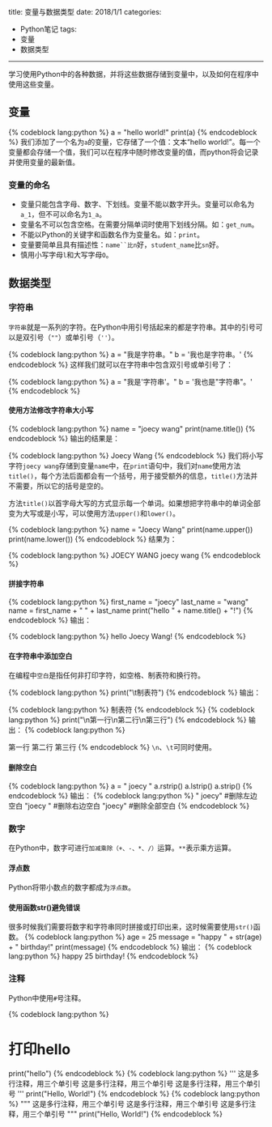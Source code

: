 title: 变量与数据类型
date: 2018/1/1
categories:
- Python笔记
tags:
- 变量
- 数据类型
---
学习使用Python中的各种数据，并将这些数据存储到变量中，以及如何在程序中使用这些变量。<!-- more -->
## 变量

{% codeblock lang:python %}
a = "hello world!"
print(a)
{% endcodeblock %}
我们添加了一个名为`a`的变量，它存储了一个值：文本“hello world!”。每一个变量都会存储一个值，我们可以在程序中随时修改变量的值，而python将会记录并使用变量的最新值。

### 变量的命名
- 变量只能包含字母、数字、下划线。变量不能以数字开头。变量可以命名为`a_1`，但不可以命名为`1_a`。
- 变量名不可以包含空格。在需要分隔单词时使用下划线分隔。如：`get_num`。
- 不能以Python的关键字和函数名作为变量名。如：`print`。
- 变量要简单且具有描述性：`name``比n`好，`student_name`比`sn`好。
- 慎用小写字母`l`和大写字母`O`。


## 数据类型
### 字符串
`字符串`就是一系列的字符。在Python中用引号括起来的都是字符串。其中的引号可以是双引号（`""`）或单引号（`''`）。

{% codeblock lang:python %}
a = "我是字符串。"
b = '我也是字符串。'
{% endcodeblock %}
这样我们就可以在字符串中包含双引号或单引号了：

{% codeblock lang:python %}
a = "我是'字符串'。"
b = '我也是"字符串"。'
{% endcodeblock %}
#### 使用方法修改字符串大小写

{% codeblock lang:python %}
name = "joecy wang"
print(name.title())
{% endcodeblock %}
输出的结果是：

{% codeblock lang:python %}
Joecy Wang
{% endcodeblock %}
我们将小写字符`joecy wang`存储到变量`name`中，在`print`语句中，我们对`name`使用方法`title()`，每个方法后面都会有一个括号，用于接受额外的信息，`title()`方法并不需要，所以它的括号是空的。

方法`title()`以首字母大写的方式显示每一个单词。如果想把字符串中的单词全部变为大写或是小写，可以使用方法`upper()`和`lower()`。


{% codeblock lang:python %}
name = "Joecy Wang"
print(name.upper())
print(name.lower())
{% endcodeblock %}
结果为：

{% codeblock lang:python %}
JOECY WANG
joecy wang
{% endcodeblock %}
#### 拼接字符串


{% codeblock lang:python %}
first_name = "joecy"
last_name = "wang"
name = first_name + " " + last_name
print("hello " + name.title() + "!")
{% endcodeblock %}
输出：

{% codeblock lang:python %}
hello Joecy Wang!
{% endcodeblock %}
#### 在字符串中添加空白
在编程中`空白`是指任何非打印字符，如空格、制表符和换行符。

{% codeblock lang:python %}
print("\t制表符")
{% endcodeblock %}
输出：

{% codeblock lang:python %}
            制表符
{% endcodeblock %}
{% codeblock lang:python %}
print("\n第一行\n第二行\n第三行")
{% endcodeblock %}
输出：
{% codeblock lang:python %}

第一行
第二行
第三行
{% endcodeblock %}
`\n`、`\t`可同时使用。

#### 删除空白
{% codeblock lang:python %}
a = " joecy "
a.rstrip()
a.lstrip()
a.strip()
{% endcodeblock %}
输出：
{% codeblock lang:python %}
" joecy"  #删除左边空白
"joecy "  #删除右边空白
"joecy"   #删除全部空白
{% endcodeblock %}

### 数字
在Python中，数字可进行`加减乘除（+、-、*、/）`运算。`**`表示乘方运算。
#### 浮点数
Python将带小数点的数字都成为`浮点数`。

#### 使用函数str()避免错误
很多时候我们需要将数字和字符串同时拼接或打印出来，这时候需要使用`str()`函数。
{% codeblock lang:python %}
age = 25
message = "happy " + str(age) + " birthday!"
print(message)
{% endcodeblock %}
输出：
{% codeblock lang:python %}
happy 25 birthday!
{% endcodeblock %}
### 注释
Python中使用`#`号注释。

{% codeblock lang:python %}

# 打印hello
print("hello")
{% endcodeblock %}
{% codeblock lang:python %}
'''
这是多行注释，用三个单引号
这是多行注释，用三个单引号 
这是多行注释，用三个单引号
'''
print("Hello, World!") 
{% endcodeblock %}
{% codeblock lang:python %}
"""
这是多行注释，用三个单引号
这是多行注释，用三个单引号 
这是多行注释，用三个单引号
"""
print("Hello, World!") 
{% endcodeblock %}
